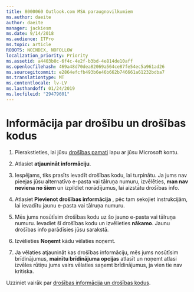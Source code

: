 ```yaml
---
title: 8000060 Outlook.com MSA paraugnovilkumiem
ms.author: daeite
author: daeite
manager: jackiesm
ms.date: 9/14/2018
ms.audience: ITPro
ms.topic: article
ROBOTS: NOINDEX, NOFOLLOW
localization_priority: Priority
ms.assetid: a4403b0c-6f4c-4e2f-b3bd-4e814de10aff
ms.openlocfilehash: 469a48d70dea82069a564ce87fe54ec5a961ad26
ms.sourcegitcommit: e2864efcfb493b6e46b662b746661a61232bdba7
ms.translationtype: MT
ms.contentlocale: lv-LV
ms.lasthandoff: 01/24/2019
ms.locfileid: "29479601"
---
```

# <a name="security-info-and-security-codes"></a>Informācija par drošību un drošības kodus

1. Pierakstieties, lai jūsu [drošības pamati](https://account.microsoft.com/security) lapu ar jūsu Microsoft kontu. 
    
2. Atlasiet **atjaunināt informāciju**. 
    
3. Iespējams, tiks prasīts ievadīt drošības kodu, lai turpinātu. Ja jums nav pieejas jūsu alternatīvo e-pasta vai tālruņa numuru, izvēlēties, **man nav neviena no šiem** un izpildiet norādījumus, lai aizstātu drošības info. 
    
4. Atlasiet **Pievienot drošības informācija** , pēc tam sekojiet instrukcijām, lai ievadītu jaunu e-pasta vai tālruņa numuru. 
    
5. Mēs jums nosūtīsim drošības kodu uz šo jauno e-pasta vai tālruņa numuru. Ievadiet šī drošības kodu un izvēlieties **nākamo**. Jaunu drošības info parādīsies jūsu sarakstā. 
    
6. Izvēlieties **Noņemt** kādu vēlaties noņemt. 
    
7. Ja vēlaties atjaunināt kas drošības informāciju, mēs jums nosūtīsim brīdinājumus, **mainītu brīdinājuma opcijas** atlasīt un noņemt atlasi izvēles rūtiņu jums vairs vēlaties saņemt brīdinājumus, ja vien tie nav kritiska. 
    
Uzziniet vairāk par [drošības informācija un drošības kodus](https://support.microsoft.com/help/12428/).
  

